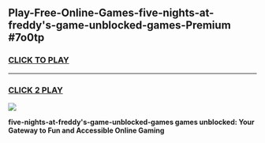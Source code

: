 
## Play-Free-Online-Games-five-nights-at-freddy's-game-unblocked-games-Premium #7o0tp
<h3>
<a href="https://premium.freeplayer.one?title=five-nights-at-freddy's-game-unblocked-games&ref=8M">CLICK TO PLAY</a></h3>
<hr>

<h3>
<a href="https://premium.freeplayer.one?title=five-nights-at-freddy's-game-unblocked-games&ref=8M">CLICK 2 PLAY</a>
  
</h3>

<a href="https://premium.freeplayer.one?title=five-nights-at-freddy's-game-unblocked-games&ref=8M"><img src="https://clearcache.store/games.png"></a>


**five-nights-at-freddy's-game-unblocked-games games unblocked: Your Gateway to Fun and Accessible Online Gaming**
